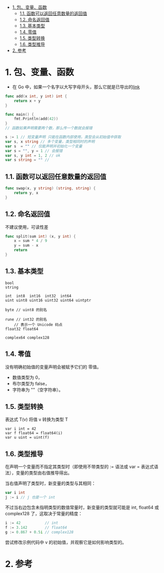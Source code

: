 <!-- TOC -->

- [1. 包、变量、函数](#1-包变量函数)
  - [1.1. 函数可以返回任意数量的返回值](#11-函数可以返回任意数量的返回值)
  - [1.2. 命名返回值](#12-命名返回值)
  - [1.3. 基本类型](#13-基本类型)
  - [1.4. 零值](#14-零值)
  - [1.5. 类型转换](#15-类型转换)
  - [1.6. 类型推导](#16-类型推导)
- [2. 参考](#2-参考)

<!-- /TOC -->

# 1. 包、变量、函数

- 在 Go 中，如果一个名字以大写字母开头，那么它就是已导出的[link](https://tour.go-zh.org/basics/3)

```go
func add(x int, y int) int {
	return x + y
}

func main() {
	fmt.Println(add(42))
}
// 函数如果声明需要两个数，那么传一个数就会报错
```

```go
s := 1 // 短变量声明 只能在函数内部使用，类型会从初始值中获取
var s, x string // 多个变量，类型相同时的声明
var s  = "" // 仅能声明并初始化一个变量
var s = "", y = 1 // 会报错
var s, y int = 1, 2 // ok
var s string = "" // 
```
## 1.1. 函数可以返回任意数量的返回值

```go
func swap(x, y string) (string, string) {
	return y, x
}
```

## 1.2. 命名返回值
不建议使用，可读性差
```go
func split(sum int) (x, y int) {
	x = sum * 4 / 9
	y = sum - x
	return
}
```

## 1.3. 基本类型
```
bool
string

int  int8  int16  int32  int64
uint uint8 uint16 uint32 uint64 uintptr

byte // uint8 的别名

rune // int32 的别名
    // 表示一个 Unicode 码点
float32 float64

complex64 complex128
```
## 1.4. 零值
没有明确初始值的变量声明会被赋予它们的 零值。

- 数值类型为 0，
- 布尔类型为 false，
- 字符串为 ""（空字符串）。

## 1.5. 类型转换
表达式 T(v) 将值 v 转换为类型 T
```
var i int = 42
var f float64 = float64(i)
var u uint = uint(f)
```
## 1.6. 类型推导

在声明一个变量而不指定其类型时（即使用不带类型的 := 语法或 var = 表达式语法），变量的类型由右值推导得出。

当右值声明了类型时，新变量的类型与其相同：
```go
var i int
j := i // j 也是一个 int
```
不过当右边包含未指明类型的数值常量时，新变量的类型就可能是 int, float64 或 complex128 了，这取决于常量的精度：

```go
i := 42           // int
f := 3.142        // float64
g := 0.867 + 0.5i // complex128
```
尝试修改示例代码中 v 的初始值，并观察它是如何影响类型的。

# 2. 参考